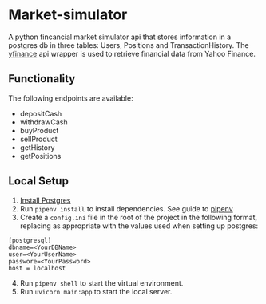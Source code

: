 # Market-simulator

A python fincancial market simulator api that stores information in a postgres db in three tables: Users, Positions and TransactionHistory. The [yfinance](https://github.com/ranaroussi/yfinance) api wrapper is used to retrieve financial data from Yahoo Finance.

## Functionality

The following endpoints are available:
 - depositCash
 - withdrawCash
 - buyProduct
 - sellProduct
 - getHistory
 - getPositions


## Local Setup

1. [Install Postgres](https://jdbc.postgresql.org/download/)
2. Run `pipenv install` to install dependencies. See guide to [pipenv](https://pipenv.pypa.io/en/latest/installation.html)
3. Create a `config.ini` file in the root of the project in the following format, replacing as appropriate with the values used when setting up postgres:

```
[postgresql]
dbname=<YourDBName>
user=<YourUserName>
passwore=<YourPassword>
host = localhost
```

4. Run `pipenv shell` to start the virtual environment.
5. Run `uvicorn main:app` to start the local server.
